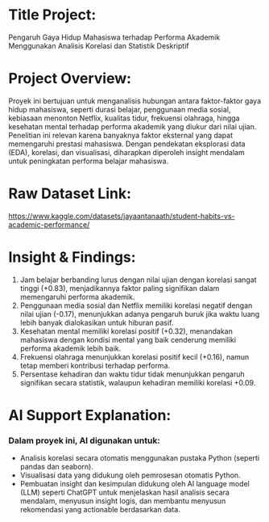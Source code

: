 # Title Project:
Pengaruh Gaya Hidup Mahasiswa terhadap Performa Akademik Menggunakan Analisis Korelasi dan Statistik Deskriptif

# Project Overview:
Proyek ini bertujuan untuk menganalisis hubungan antara faktor-faktor gaya hidup mahasiswa, seperti durasi belajar, penggunaan media sosial, kebiasaan menonton Netflix, kualitas tidur, frekuensi olahraga, hingga kesehatan mental terhadap performa akademik yang diukur dari nilai ujian. Penelitian ini relevan karena banyaknya faktor eksternal yang dapat memengaruhi prestasi mahasiswa. Dengan pendekatan eksplorasi data (EDA), korelasi, dan visualisasi, diharapkan diperoleh insight mendalam untuk peningkatan performa belajar mahasiswa.

# Raw Dataset Link:
https://www.kaggle.com/datasets/jayaantanaath/student-habits-vs-academic-performance/

# Insight & Findings:

1. Jam belajar berbanding lurus dengan nilai ujian dengan korelasi sangat tinggi (+0.83), menjadikannya faktor paling signifikan dalam memengaruhi performa akademik.
2. Penggunaan media sosial dan Netflix memiliki korelasi negatif dengan nilai ujian (-0.17), menunjukkan adanya pengaruh buruk jika waktu luang lebih banyak dialokasikan untuk hiburan pasif.
3. Kesehatan mental memiliki korelasi positif (+0.32), menandakan mahasiswa dengan kondisi mental yang baik cenderung memiliki performa akademik lebih baik.
4. Frekuensi olahraga menunjukkan korelasi positif kecil (+0.16), namun tetap memberi kontribusi terhadap performa.
5. Persentase kehadiran dan waktu tidur tidak menunjukkan pengaruh signifikan secara statistik, walaupun kehadiran memiliki korelasi +0.09.

# AI Support Explanation:
### Dalam proyek ini, AI digunakan untuk:

* Analisis korelasi secara otomatis menggunakan pustaka Python (seperti pandas dan seaborn).
* Visualisasi data yang didukung oleh pemrosesan otomatis Python.
* Pembuatan insight dan kesimpulan didukung oleh AI language model (LLM) seperti ChatGPT untuk menjelaskan hasil analisis secara mendalam, menyusun insight logis, dan membantu menyusun rekomendasi yang actionable berdasarkan data.